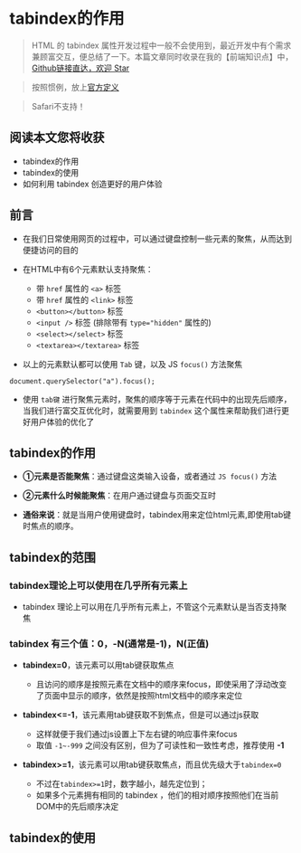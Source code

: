 # tabindex的作用
> HTML 的 tabindex 属性开发过程中一般不会使用到，最近开发中有个需求兼顾富交互，便总结了一下。本篇文章同时收录在我的【前端知识点】中，[Github链接直达，欢迎 Star](https://github.com/programmer-zhang/front-end)

> 按照惯例，放上[官方定义](http://www.w3school.com.cn/tags/att_standard_tabindex.asp)

> Safari不支持！

## 阅读本文您将收获
* tabindex的作用
* tabindex的使用
* 如何利用 tabindex 创造更好的用户体验

## 前言
* 在我们日常使用网页的过程中，可以通过键盘控制一些元素的聚焦，从而达到便捷访问的目的

* 在HTML中有6个元素默认支持聚焦：
	* 带 `href` 属性的 `<a>` 标签
	* 带 `href` 属性的 `<link>` 标签
	* `<button></button>` 标签
	* `<input />` 标签 (排除带有 `type="hidden"` 属性的)
	* `<select></select>` 标签
	* `<textarea></textarea>` 标签
* 以上的元素默认都可以使用 `Tab` 键，以及 JS `focus()` 方法聚焦

```
document.querySelector("a").focus();
```

* 使用 `tab键` 进行聚焦元素时，聚焦的顺序等于元素在代码中的出现先后顺序，当我们进行富交互优化时，就需要用到 `tabindex` 这个属性来帮助我们进行更好用户体验的优化了

## tabindex的作用
* **①元素是否能聚焦**：通过键盘这类输入设备，或者通过 `JS focus()` 方法

* **②元素什么时候能聚焦**：在用户通过键盘与页面交互时

* **通俗来说**：就是当用户使用键盘时，tabindex用来定位html元素,即使用tab键时焦点的顺序。

## tabindex的范围
### tabindex理论上可以使用在几乎所有元素上
* tabindex 理论上可以用在几乎所有元素上，不管这个元素默认是当否支持聚焦

### tabindex 有三个值：0，-N(通常是-1)，N(正值)
* **tabindex=0**，该元素可以用tab键获取焦点
	* 且访问的顺序是按照元素在文档中的顺序来focus，即使采用了浮动改变了页面中显示的顺序，依然是按照html文档中的顺序来定位

* **tabindex<=-1**，该元素用tab键获取不到焦点，但是可以通过js获取
	* 这样就便于我们通过js设置上下左右键的响应事件来focus
	* 取值 `-1~-999` 之间没有区别，但为了可读性和一致性考虑，推荐使用 **-1**

* **tabindex>=1**，该元素可以用tab键获取焦点，而且优先级大于`tabindex=0`
	* 不过在`tabindex>=1`时，数字越小，越先定位到；
	* 如果多个元素拥有相同的 tabindex ，他们的相对顺序按照他们在当前DOM中的先后顺序决定

## tabindex的使用
